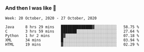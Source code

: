  ### And then I was like 🥱
<!--
**Mat2ja/Mat2ja** is a ✨ _special_ ✨ repository because its `README.md` (this file) appears on your GitHub profile.

Here are some ideas to get you started:

- 🔭 I’m currently working on ...
- 🌱 I’m currently learning ...
- 👯 I’m looking to collaborate on ...
- 🤔 I’m looking for help with ...
- 💬 Ask me about ...
- 📫 How to reach me: ...
- 😄 Pronouns: ...
- ⚡ Fun fact: ...
-->

<!--START_SECTION:waka-->
```text
Week: 20 October, 2020 - 27 October, 2020

Java     8 hrs 29 mins   ██████████████▓░░░░░░░░░░   58.75 % 
C        3 hrs 59 mins   ███████░░░░░░░░░░░░░░░░░░   27.64 % 
Python   1 hr 2 mins     █▓░░░░░░░░░░░░░░░░░░░░░░░   07.18 % 
XML      34 mins         █░░░░░░░░░░░░░░░░░░░░░░░░   03.94 % 
HTML     19 mins         ▓░░░░░░░░░░░░░░░░░░░░░░░░   02.29 % 
```
<!--END_SECTION:waka-->
